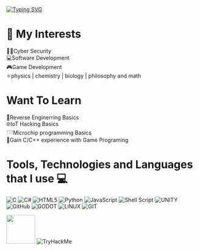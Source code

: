 <a href="https://github.com/zyr1on"><img src="https://readme-typing-svg.demolab.com?font=SF+Mono&duration=2500&pause=700&color=31F700&width=600&lines=Welcome.+I'm+semih;I+am+a+Computer+Engineering+student%F0%9F%91%A8%E2%80%8D%F0%9F%92%BB" alt="Typing SVG" /></a>
</p>

# 💫 My Interests
👨‍💻Cyber Security  <br>
💻Software Development  <br>
🎮Game Development  <br>
⚛physics | chemistry | biology | philosophy and math 

# Want To Learn
🔄Reverse Enginerring Basics <br>
🌐IoT Hacking Basics <br>
𓇲Microchip programming Basics <br>
💪Gain C/C++ experience with Game Programing

# Tools, Technologies and Languages that I use 💻 
![C](https://img.shields.io/badge/c-%2300599C.svg?style=for-the-badge&logo=c&logoColor=white) ![C#](https://img.shields.io/badge/c%23-%23239120.svg?style=for-the-badge&logo=c-sharp&logoColor=white) ![HTML5](https://img.shields.io/badge/html5-%23E34F26.svg?style=for-the-badge&logo=html5&logoColor=white) ![Python](https://img.shields.io/badge/python-3670A0?style=for-the-badge&logo=python&logoColor=ffdd54) ![JavaScript](https://img.shields.io/badge/javascript-%23323330.svg?style=for-the-badge&logo=javascript&logoColor=%23F7DF1E) ![Shell Script](https://img.shields.io/badge/shell_script-%23121011.svg?style=for-the-badge&logo=gnu-bash&logoColor=white) ![UNITY](https://img.shields.io/badge/Unity-%2320232a.svg?style=for-the-badge&logo=unity&logoColor=white) ![GitHub](https://img.shields.io/badge/GitHub-%23121011.svg?style=for-the-badge&logo=github&logoColor=white) ![GODOT](https://img.shields.io/badge/godot-3582bb.svg?style=for-the-badge&logo=godot-engine&logoColor=white) ![LINUX](https://img.shields.io/badge/Linux-FCC624?style=for-the-badge&logo=linux&logoColor=black) ![GIT](https://img.shields.io/badge/Git-fc6d26?style=for-the-badge&logo=git&logoColor=white)

<img src="https://assets.tryhackme.com/img/logo/tryhackme_logo_full.svg"
     width="75" 
     height="75" />
<img src="https://tryhackme-badges.s3.amazonaws.com/zyr1on.png" alt="TryHackMe"> 
